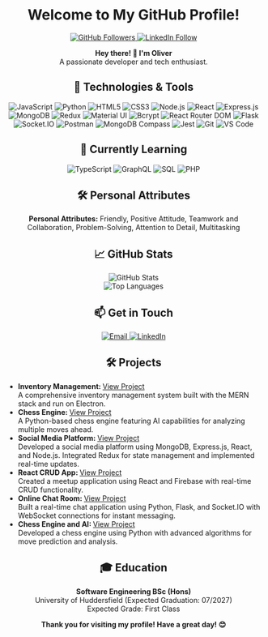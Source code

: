 <h1 align="center">Welcome to My GitHub Profile!</h1>

<p align="center">
  <a href="https://github.com/olivrrcode">
    <img src="https://img.shields.io/github/" alt="GitHub Followers">
  </a>
  <a href="https://linkedin.com/in/oliverhatherton">
    <img src="https://img.shields.io/badge/LinkedIn-0077B5?style=for-the-badge&logo=linkedin&logoColor=white" alt="LinkedIn Follow">
  </a>
</p>

<p align="center">
  <strong>Hey there! 👋 I'm Oliver</strong><br>
  A passionate developer and tech enthusiast.
</p>

<h2 align="center">🔧 Technologies & Tools</h2>
<p align="center">
  <img src="https://img.shields.io/badge/-JavaScript-black?style=flat-square&logo=javascript" alt="JavaScript">
  <img src="https://img.shields.io/badge/-Python-black?style=flat-square&logo=python" alt="Python">
  <img src="https://img.shields.io/badge/-HTML5-black?style=flat-square&logo=html5" alt="HTML5">
  <img src="https://img.shields.io/badge/-CSS3-black?style=flat-square&logo=css3" alt="CSS3">
  <img src="https://img.shields.io/badge/-Node.js-black?style=flat-square&logo=node.js" alt="Node.js">
  <img src="https://img.shields.io/badge/-React-black?style=flat-square&logo=react" alt="React">
  <img src="https://img.shields.io/badge/-Express.js-black?style=flat-square&logo=express" alt="Express.js">
  <img src="https://img.shields.io/badge/-MongoDB-black?style=flat-square&logo=mongodb" alt="MongoDB">
  <img src="https://img.shields.io/badge/-Redux-black?style=flat-square&logo=redux" alt="Redux">
  <img src="https://img.shields.io/badge/-Material%20UI-black?style=flat-square&logo=material-ui" alt="Material UI">
  <img src="https://img.shields.io/badge/-Bcrypt-black?style=flat-square&logo=bcrypt" alt="Bcrypt">
  <img src="https://img.shields.io/badge/-React%20Router%20DOM-black?style=flat-square&logo=react-router" alt="React Router DOM">
  <img src="https://img.shields.io/badge/-Flask-black?style=flat-square&logo=flask" alt="Flask">
  <img src="https://img.shields.io/badge/-Socket.IO-black?style=flat-square&logo=socket.io" alt="Socket.IO">
  <img src="https://img.shields.io/badge/-Postman-black?style=flat-square&logo=postman" alt="Postman">
  <img src="https://img.shields.io/badge/-MongoDB%20Compass-black?style=flat-square&logo=mongodb" alt="MongoDB Compass">
  <img src="https://img.shields.io/badge/-Jest-black?style=flat-square&logo=jest" alt="Jest">
  <img src="https://img.shields.io/badge/-Git-black?style=flat-square&logo=git" alt="Git">
  <img src="https://img.shields.io/badge/-VS%20Code-black?style=flat-square&logo=visual-studio-code" alt="VS Code">
</p>

<h2 align="center">🌱 Currently Learning</h2>
<p align="center">
  <img src="https://img.shields.io/badge/-TypeScript-black?style=flat-square&logo=typescript" alt="TypeScript">
  <img src="https://img.shields.io/badge/-GraphQL-black?style=flat-square&logo=graphql" alt="GraphQL">
  <img src="https://img.shields.io/badge/-SQL-black?style=flat-square&logo=database" alt="SQL">
  <img src="https://img.shields.io/badge/-PHP-black?style=flat-square&logo=php" alt="PHP">
</p>

<h2 align="center">🛠️ Personal Attributes</h2>
<p align="center">
  <strong>Personal Attributes:</strong> Friendly, Positive Attitude, Teamwork and Collaboration, Problem-Solving, Attention to Detail, Multitasking
</p>


<h2 align="center">📈 GitHub Stats</h2>
<p align="center">
  <img src="https://github-readme-stats.vercel.app/api?username=olivrrcode&show_icons=true&theme=radical" alt="GitHub Stats">
  <br/>
  <img src="https://github-readme-stats.vercel.app/api/top-langs/?username=olivrrcode&layout=compact&theme=radical" alt="Top Languages">
</p>

<h2 align="center">📫 Get in Touch</h2>
<p align="center">
  <a href="mailto:oliverhatherton@gmail.com">
    <img src="https://img.shields.io/badge/-oliverhatherton@gmail.com-black?style=flat-square&logo=gmail&logoColor=white" alt="Email">
  </a>
  <a href="https://linkedin.com/in/oliverhatherton">
    <img src="https://img.shields.io/badge/-LinkedIn-black?style=flat-square&logo=linkedin" alt="LinkedIn">
  </a>
</p>

<h2 align="center">🛠️ Projects</h2>
<ul>
  <li>
    <strong>Inventory Management: </strong> <a href="https://github.com/olivrrcode/inventory-management">View Project</a><br>
    A comprehensive inventory management system built with the MERN stack and run on Electron.
  </li>
  <li>
    <strong>Chess Engine: </strong> <a href="https://github.com/olivrrcode/Chess-Engine">View Project</a><br>
    A Python-based chess engine featuring AI capabilities for analyzing multiple moves ahead.
  </li>
  <li>
    <strong>Social Media Platform: </strong><a href="https://github.com/olivrrcode/MERN-Social-Media">View Project</a><br>
    Developed a social media platform using MongoDB, Express.js, React, and Node.js. Integrated Redux for state management and implemented real-time updates.
  </li>
  <li>
    <strong>React CRUD App: </strong><a href="https://github.com/olivrrcode/Meetup-Web-App">View Project</a><br>
    Created a meetup application using React and Firebase with real-time CRUD functionality.
  </li>
  <li>
    <strong>Online Chat Room: </strong><a href="https://github.com/olivrrcode/Chat-Room">View Project</a><br>
    Built a real-time chat application using Python, Flask, and Socket.IO with WebSocket connections for instant messaging.
  </li>
  <li>
    <strong>Chess Engine and AI: </strong><a href="https://github.com/olivrrcode/Chess-Engine">View Project</a><br> 
    Developed a chess engine using Python with advanced algorithms for move prediction and analysis.
  </li>
</ul>

<h2 align="center">🎓 Education</h2>
<p align="center">
  <strong>Software Engineering BSc (Hons)</strong><br>
  University of Huddersfield (Expected Graduation: 07/2027)<br>
  Expected Grade: First Class
</p>

<p align="center">
  <strong>Thank you for visiting my profile! Have a great day! 😊</strong>
</p>
